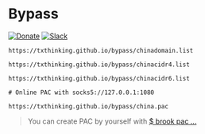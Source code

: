 # Bypass

[![Donate](https://img.shields.io/badge/Support-Donate-ff69b4.svg)](https://www.txthinking.com/opensource-support.html)
[![Slack](https://img.shields.io/badge/Join-Slack-ff69b4.svg)](https://docs.google.com/forms/d/e/1FAIpQLSdzMwPtDue3QoezXSKfhW88BXp57wkbDXnLaqokJqLeSWP9vQ/viewform)

```
https://txthinking.github.io/bypass/chinadomain.list
```

```
https://txthinking.github.io/bypass/chinacidr4.list
```

```
https://txthinking.github.io/bypass/chinacidr6.list
```

```
# Online PAC with socks5://127.0.0.1:1080

https://txthinking.github.io/bypass/china.pac
```
> You can create PAC by yourself with [$ brook pac ...](https://github.com/txthinking/brook)
